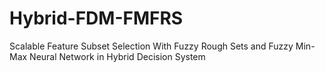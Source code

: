 # Hybrid-FDM-FMFRS
Scalable Feature Subset Selection With Fuzzy Rough Sets and Fuzzy Min-Max Neural Network in Hybrid Decision System
